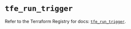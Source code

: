 # `tfe_run_trigger`

Refer to the Terraform Registry for docs: [`tfe_run_trigger`](https://registry.terraform.io/providers/hashicorp/tfe/0.67.1/docs/resources/run_trigger).
